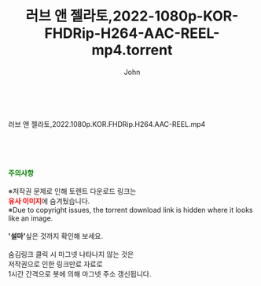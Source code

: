 ﻿---
layout: post
title:  "러브 앤 젤라토,2022-1080p-KOR-FHDRip-H264-AAC-REEL-mp4.torrent"
author: John
categories: [ 영화 ]
tags: [  ]
image:  
description: "러브 앤 젤라토,2022-1080p-KOR-FHDRip-H264-AAC-REEL-mp4 torrent 정보 공유"
toc: true
toc_sticky: true
---

<br>
<div class="view-img">
<a class="view_image" href="http://torrentmobile60.com/bbs/view_image.php?fn=%2Fdata%2Ffile%2Fmovie%2F1040166537_P0vuaGiy_1a3e6bba336d7a23e0dbf1c35a2524a6e7ccf805.jpg" target="_blank"><img alt="" class="img-tag" content="http://torrentmobile60.com/data/file/movie/1040166537_P0vuaGiy_1a3e6bba336d7a23e0dbf1c35a2524a6e7ccf805.jpg" itemprop="image" src="http://torrentmobile60.com/data/file/movie/1040166537_P0vuaGiy_1a3e6bba336d7a23e0dbf1c35a2524a6e7ccf805.jpg"/></a></div><div class="view-content" itemprop="description">
<p>러브 앤 젤라토,2022.1080p.KOR.FHDRip.H264.AAC-REEL.mp4<br/></p> </div>
    
<br><br><br>
<p data-ke-size="size16"><b><span style="color: green;">주의사항</span></b><br /><br />※저작권 문제로 인해 토렌트 다운로드 링크는<br /><b><span style="color: red;">유사 이미지</span></b>에 숨겨뒀습니다.<br />※Due to copyright issues, the torrent download link is hidden where it looks like an image.<br /><br /><b>'설마'</b>싶은 것까지 확인해 보세요.<br /><br />숨김링크 클릭 시 마그넷 나타나지 않는 것은<br />저작권으로 인한 링크만료 자료로<br />1시간 간격으로 봇에 의해 마그넷 주소 갱신됩니다.</p>
